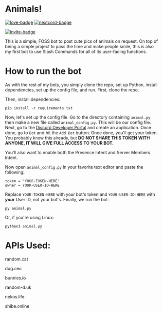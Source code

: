 # Animals!

[![love-badge][]][love] [![nextcord-badge][]][nextcord]

[![invite-badge][]][invite]

This is a simple, FOSS bot to post cute pics of animals on request. On top of being a simple project to pass the time and make people smile, this is also my first bot to use Slash Commands for all of its user-facing functions.

# How to run the bot
As with the rest of my bots, you simply clone the repo, set up Python, install dependencies, set up the config file, and run. First, clone the repo.

Then, install dependencies:
```
pip install -r requirements.txt
```
Now, let's set up the config file.
Go to the directory containing `animal.py` then make a new file called `animal_config.py`. This will be our config file.
Next, go to the [Discord Developer Portal](https://discordapp.com/developers/applications/) and create an application. Once done, go to `Bot` and hit the `Add Bot` button. Once done, you'll get your token. You probably know this already, but **DO NOT SHARE THIS TOKEN WITH ANYONE, IT WILL GIVE FULL ACCESS TO YOUR BOT.**

You'll also want to enable both the Presence Intent and Server Members Intent.

Now open `animal_config.py` in your favorite text editor and paste the following:
```
token = 'YOUR-TOKEN-HERE'
owner = YOUR-USER-ID-HERE
```
Replace `YOUR-TOKEN-HERE` with your bot's token and `YOUR-USER-ID-HERE` with ***your*** User ID, not your bot's.
Finally, we run the bot:
```
py animal.py
```
Or, if you're using Linux:
```
python3 animal.py
```

# APIs Used:
random.cat

dog.ceo

bunnies.io

random-d.uk

nekos.life

shibe.online

[invite]: https://discord.com/api/oauth2/authorize?client_id=954166535818215454&permissions=137439340608&scope=bot%20applications.commands
[invite-badge]: https://img.shields.io/badge/invite%20me!-click%20here-black.svg?style=for-the-badge&colorB=7289DA

[love]: https://lillie2523.carrd.co
[love-badge]: https://custom-icon-badges.herokuapp.com/badge/-Made%20with%20love...-555555?style=for-the-badge&logo=heart

[nextcord]: https://github.com/nextcord/nextcord
[nextcord-badge]: https://custom-icon-badges.herokuapp.com/badge/-...and%20Nextcord-555555?style=for-the-badge&logo=nextcord
